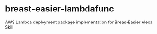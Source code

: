 # breast-easier-lambdafunc
AWS Lambda deployment package implementation for Breas-Easier Alexa Skill
